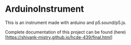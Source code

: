 # ArduinoInstrument

This is an instrument made with arduino and p5.sound/p5.js.

Complete documentation of this project can be found (here)[https://shivank-mistry.github.io/hcde-439/final.html]
